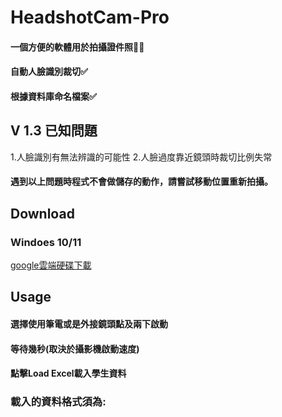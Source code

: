 # HeadshotCam-Pro
#### 一個方便的軟體用於拍攝證件照🙍‍♂️

#### 自動人臉識別裁切✅ 
#### 根據資料庫命名檔案✅

## V 1.3 已知問題
1.人臉識別有無法辨識的可能性
2.人臉過度靠近鏡頭時裁切比例失常
#### 遇到以上問題時程式不會做儲存的動作，請嘗試移動位置重新拍攝。

## Download
### Windoes 10/11
<a href="https://drive.google.com/drive/folders/1cJlOJsc8zKpd9DJmg0tGiuCi3sXTXrx7?usp=sharing" class="button">google雲端硬碟下載</a>
## Usage
#### 選擇使用筆電或是外接鏡頭點及兩下啟動
#### 等待幾秒(取決於攝影機啟動速度)
#### 點擊Load Excel載入學生資料
### 載入的資料格式須為:



